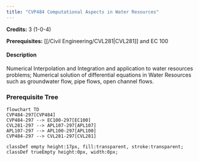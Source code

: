 ```yaml
---
title: "CVP484 Computational Aspects in Water Resources"
---
```

**Credits:** 3 (1-0-4)

**Prerequisites:** [[/Civil Engineering/CVL281|CVL281]] and EC 100

#### Description
Numerical Interpolation and Integration and application to water resources problems; Numerical solution of differential equations in Water Resources such as groundwater flow, pipe flows, open channel flows.

### Prerequisite Tree

```mermaid
flowchart TD
CVP484-297[CVP484]
CVP484-297 --> EC100-297[EC100]
CVL281-297 --> APL107-297[APL107]
APL107-297 --> APL100-297[APL100]
CVP484-297 --> CVL281-297[CVL281]

classDef empty height:17px, fill:transparent, stroke:transparent;
classDef trueEmpty height:0px, width:0px;
```